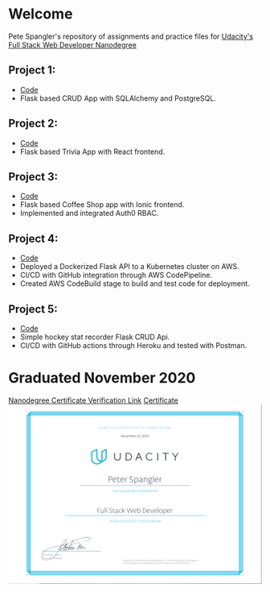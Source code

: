 # Welcome
Pete Spangler's repository of assignments and practice files for [Udacity's Full Stack Web Developer Nanodegree](https://www.udacity.com/course/full-stack-web-developer-nanodegree--nd0044)

[//]: # (Image References)
[graduation]: ./UdacityFSNDCertificate.PNG "Graduation"

## Project 1:
- [Code](./fyyur)
- Flask based CRUD App with SQLAlchemy and PostgreSQL.

## Project 2:
- [Code](./trivia_api)
- Flask based Trivia App with React frontend.

## Project 3:
- [Code](./coffeeshop)
- Flask based Coffee Shop app with Ionic frontend.
- Implemented and integrated Auth0 RBAC.

## Project 4:
- [Code](./Flask_App_EKS)
- Deployed a Dockerized Flask API to a Kubernetes cluster on AWS.
- CI/CD with GitHub integration through AWS CodePipeline.
- Created AWS CodeBuild stage to build and test code for deployment.

## Project 5:
- [Code](./FSND_Capstone.PS)
- Simple hockey stat recorder Flask CRUD Api. 
- CI/CD with GitHub actions through Heroku and tested with Postman.

# Graduated November 2020
[Nanodegree Certificate Verification Link](https://graduation.udacity.com/confirm/WTAR7VAC)
[Certificate](.\UdacityFSNDCertificate.PNG)
![Certificate][Graduation]
